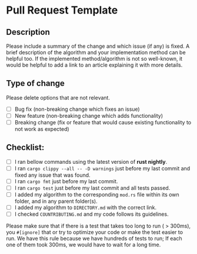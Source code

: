 # Pull Request Template

## Description

Please include a summary of the change and which issue (if any) is fixed.
A brief description of the algorithm and your implementation method can be helpful too. If the implemented method/algorithm is not so
well-known, it would be helpful to add a link to an article explaining it with more details.

## Type of change

Please delete options that are not relevant.

- [ ] Bug fix (non-breaking change which fixes an issue)
- [ ] New feature (non-breaking change which adds functionality)
- [ ] Breaking change (fix or feature that would cause existing functionality to not work as expected)

## Checklist:

- [ ] I ran bellow commands using the latest version of **rust nightly**.
- [ ] I ran `cargo clippy --all -- -D warnings` just before my last commit and fixed any issue that was found.
- [ ] I ran `cargo fmt` just before my last commit.
- [ ] I ran `cargo test` just before my last commit and all tests passed.
- [ ] I added my algorithm to the corresponding `mod.rs` file within its own folder, and in any parent folder(s).
- [ ] I added my algorithm to `DIRECTORY.md` with the correct link.
- [ ] I checked `COUNTRIBUTING.md` and my code follows its guidelines.

Please make sure that if there is a test that takes too long to run ( > 300ms), you `#[ignore]` that or
try to optimize your code or make the test easier to run. We have this rule because we have hundreds of
tests to run; If each one of them took 300ms, we would have to wait for a long time.
